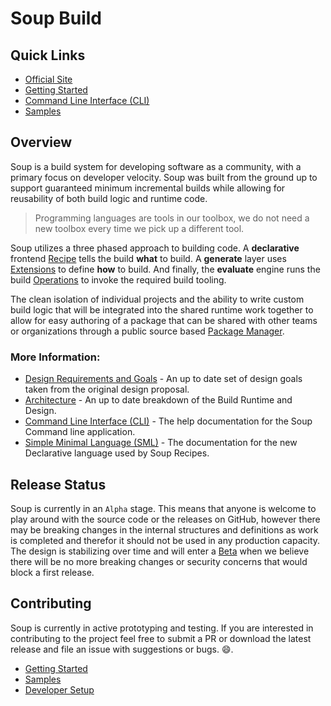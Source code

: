 # Soup Build

## Quick Links
* [Official Site](https://www.soupbuild.com/)
* [Getting Started](./Docs/Getting-Started.md)
* [Command Line Interface (CLI)](./Docs/CLI.md)
* [Samples](./Docs/Samples.md)

## Overview
Soup is a build system for developing software as a community, with a primary focus on developer velocity. Soup was built from the ground up to support guaranteed minimum incremental builds while allowing for reusability of both build logic and runtime code.

> Programming languages are tools in our toolbox, we do not need a new toolbox every time we pick up a different tool.

Soup utilizes a three phased approach to building code. A **declarative** frontend [Recipe](./Docs/Architecture/Recipe.md) tells the build **what** to build. A **generate** layer uses [Extensions](./Docs/Architecture/Build-Extension.md) to define **how** to build. And finally, the **evaluate** engine runs the build [Operations](./Docs/Architecture/Build-Operation.md) to invoke the required build tooling.

The clean isolation of individual projects and the ability to write custom build logic that will be integrated into the shared runtime work together to allow for easy authoring of a package that can be shared with other teams or organizations through a public source based [Package Manager](https://www.soupbuild.com/).

### More Information:
* [Design Requirements and Goals](./Docs/Design-Requirements-Goals.md) - An up to date set of design goals taken from the original design proposal.
* [Architecture](./Docs/Architecture.md) - An up to date breakdown of the Build Runtime and Design.
* [Command Line Interface (CLI)](./Docs/CLI.md) - The help documentation for the Soup Command line application.
* [Simple Minimal Language (SML)](./Docs/SML.md) - The documentation for the new Declarative language used by Soup Recipes.

## Release Status
Soup is currently in an `Alpha` stage. This means that anyone is welcome to play around with the source code or the releases on GitHub, however there may be breaking changes in the internal structures and definitions as work is completed and therefor it should not be used in any production capacity. The design is stabilizing over time and will enter a [Beta](https://github.com/SoupBuild/Soup/milestone/1) when we believe there will be no more breaking changes or security concerns that would block a first release.

## Contributing
Soup is currently in active prototyping and testing. If you are interested in contributing to the project feel free to submit a PR or download the latest release and file an issue with suggestions or bugs. :smile:.
* [Getting Started](./Docs/Getting-Started.md)
* [Samples](./Docs/Samples.md)
* [Developer Setup](./Docs/Developer-Setup.md)
